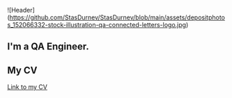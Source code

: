 ![Header] (https://github.com/StasDurnev/StasDurnev/blob/main/assets/depositphotos_152066332-stock-illustration-qa-connected-letters-logo.jpg)
## I'm a QA Engineer. 
## My CV
[Link to my CV](https://drive.google.com/file/d/1u7BT8MRgNjsuyFVrQmd0LM0jIIaM0MoF/view?usp=sharing)
